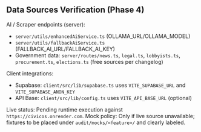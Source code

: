 ## Data Sources Verification (Phase 4)

AI / Scraper endpoints (server):
- `server/utils/enhancedAiService.ts` (OLLAMA_URL/OLLAMA_MODEL)
- `server/utils/fallbackAiService.ts` (FALLBACK_AI_URL/FALLBACK_AI_KEY)
- Government data: `server/routes/news.ts`, `legal.ts`, `lobbyists.ts`, `procurement.ts`, `elections.ts` (free sources per changelog)

Client integrations:
- Supabase: `client/src/lib/supabase.ts` uses `VITE_SUPABASE_URL` and `VITE_SUPABASE_ANON_KEY`
- API Base: `client/src/lib/config.ts` uses `VITE_API_BASE_URL` (optional)

Live status: Pending runtime execution against `https://civicos.onrender.com`.
Mock policy: Only if live source unavailable; fixtures to be placed under `audit/mocks/<feature>/` and clearly labeled.


